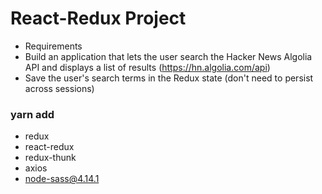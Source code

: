 # React-Redux Project

- Requirements
- Build an application that lets the user search the Hacker News Algolia API and displays a list of results (https://hn.algolia.com/api)
- Save the user's search terms in the Redux state (don't need to persist across sessions)

### yarn add
- redux
- react-redux
- redux-thunk
- axios
- node-sass@4.14.1
